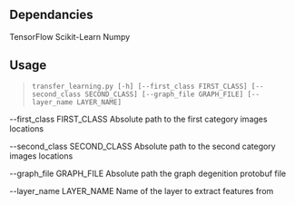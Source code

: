 
Dependancies
------------

TensorFlow
Scikit-Learn
Numpy

Usage
-----

> `transfer_learning.py [-h] [--first_class FIRST_CLASS]
                            [--second_class SECOND_CLASS]
                            [--graph_file GRAPH_FILE]
                            [--layer_name LAYER_NAME]`
  
  
  --first_class FIRST_CLASS
                        Absolute path to the first category images locations

  --second_class SECOND_CLASS
                        Absolute path to the second category images locations

  --graph_file GRAPH_FILE
                        Absolute path the graph degenition protobuf file

  --layer_name LAYER_NAME
                        Name of the layer to extract features from

